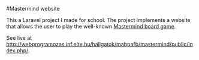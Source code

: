 #Mastermind website

This a Laravel project I made for school. The project implements a website that allows the user to play the well-known [Mastermind board game](https://en.wikipedia.org/wiki/Mastermind_(board_game)).

See live at http://webprogramozas.inf.elte.hu/hallgatok/mabpafb/mastermind/public/index.php/.
